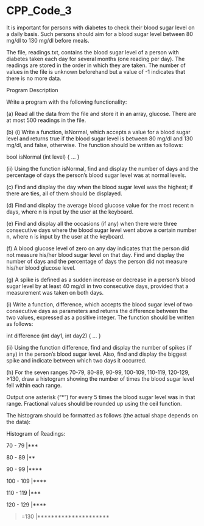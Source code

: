 # CPP_Code_3

It is important for persons with diabetes to check their blood sugar level on a daily basis. Such persons should aim for a blood sugar level between 80 mg/dl to 130 mg/dl before meals.

The file, readings.txt, contains the blood sugar level of a person with diabetes taken each day for several months (one reading per day). The readings are stored in the order in which they are taken. The number of values in the file is unknown beforehand but a value of -1 indicates that there is no more data.

Program Description

Write a program with the following functionality:

(a) Read all the data from the file and store it in an array, glucose. There are at most 500 readings in the file.

(b) (i) Write a function, isNormal, which accepts a value for a blood sugar level and returns true if the blood sugar level is between 80 mg/dl and 130 mg/dl, and false, otherwise. The function should be written as follows:

bool isNormal (int level) {
…
}

(ii) Using the function isNormal, find and display the number of days and the percentage of days the person’s blood sugar level was at normal levels.

(c) Find and display the day when the blood sugar level was the highest; if there are ties, all of them should be displayed.

(d) Find and display the average blood glucose value for the most recent n days, where n is input by the user at the keyboard.

(e) Find and display all the occasions (if any) when there were three consecutive days where the blood sugar level went above a certain number n, where n is input by the user at the keyboard.

(f) A blood glucose level of zero on any day indicates that the person did not measure his/her blood sugar level on that day. Find and display the number of days and the percentage of days the person did not measure his/her blood glucose level. 

(g) A spike is defined as a sudden increase or decrease in a person’s blood sugar level by at least 40 mg/dl in two consecutive days, provided that a measurement was taken on both days.

(i) Write a function, difference, which accepts the blood sugar level of two consecutive days as parameters and returns the difference between the two values, expressed as a positive integer. The function should be written as follows:

int difference (int day1, int day2) {
…
}

(ii) Using the function difference, find and display the number of spikes (if any) in the person’s blood sugar level. Also, find and display the biggest spike and indicate between which two days it occurred.

(h) For the seven ranges 70-79, 80-89, 90-99, 100-109, 110-119, 120-129, ≥130, draw a histogram showing the number of times the blood sugar level fell within each range. 

Output one asterisk (“*”) for every 5 times the blood sugar level was in that range. Fractional values should be rounded up using the ceil function.

The histogram should be formatted as follows (the actual shape depends on the data):

Histogram of Readings:

70 - 79    |***

80 - 89    |**

90 - 99    |****

100 - 109  |****

110 - 119  |***

120 - 129  |****

  >=130    |*********************
